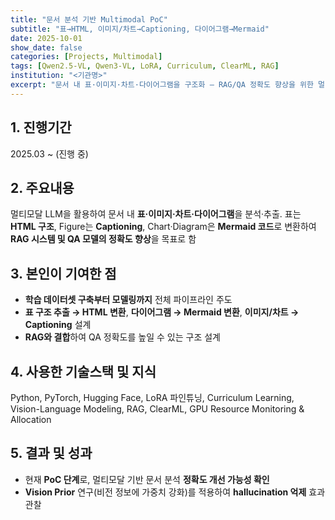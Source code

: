 ```yaml
---
title: "문서 분석 기반 Multimodal PoC"
subtitle: "표→HTML, 이미지/차트→Captioning, 다이어그램→Mermaid"
date: 2025-10-01
show_date: false
categories: [Projects, Multimodal]
tags: [Qwen2.5-VL, Qwen3-VL, LoRA, Curriculum, ClearML, RAG]
institution: "<기관명>"
excerpt: "문서 내 표·이미지·차트·다이어그램을 구조화 — RAG/QA 정확도 향상을 위한 멀티모달 파이프라인"
---
```


## 1. 진행기간
2025.03 ~ (진행 중)

## 2. 주요내용
멀티모달 LLM을 활용하여 문서 내 **표·이미지·차트·다이어그램**을 분석·추출. 표는 **HTML 구조**, Figure는 **Captioning**, Chart·Diagram은 **Mermaid 코드**로 변환하여 **RAG 시스템 및 QA 모델의 정확도 향상**을 목표로 함

## 3. 본인이 기여한 점
- **학습 데이터셋 구축부터 모델링까지** 전체 파이프라인 주도
- **표 구조 추출 → HTML 변환**, **다이어그램 → Mermaid 변환**, **이미지/차트 → Captioning** 설계
- **RAG와 결합**하여 QA 정확도를 높일 수 있는 구조 설계

## 4. 사용한 기술스택 및 지식
Python, PyTorch, Hugging Face, LoRA 파인튜닝, Curriculum Learning, Vision-Language Modeling, RAG, ClearML, GPU Resource Monitoring & Allocation

## 5. 결과 및 성과
- 현재 **PoC 단계**로, 멀티모달 기반 문서 분석 **정확도 개선 가능성 확인**
- **Vision Prior** 연구(비전 정보에 가중치 강화)를 적용하여 **hallucination 억제** 효과 관찰
